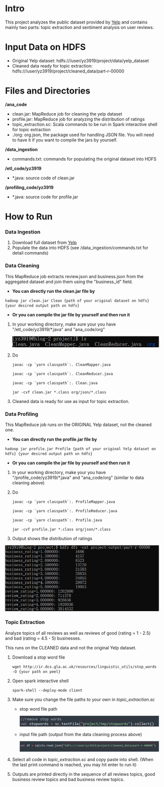 # Intro

This project analyzes the public dataset provided by [Yelp](https://www.yelp.com/dataset) and contains mainly two parts: topic extraction and sentiment analysis on user reviews. 

# Input Data on HDFS

- Original Yelp dataset:  hdfs:///user/yz3919/project/data/yelp_dataset
- Cleaned data ready for topic extraction: hdfs:///user/yz3919/project/cleaned_data/part-r-00000

# Files and Directories

**/ana_code**

- clean.jar: MapReduce job for cleaning the yelp dataset
- profile.jar: MapReduce job for analyzing the distribution of ratings
- topic_extraction.sc: Scala commands to be run in Spark interactive shell for topic extraction
- ./org: org.json, the package used for handling JSON file. You will need to have it if you want to compile the jars by yourself. 

**/data_ingestion**

- commands.txt: commands for populating the original dataset into HDFS

**/etl_code/yz3919**

- *.java: source code of clean.jar

**/profiling_code/yz3919**

- *.java: source code for profile.jar

# How to Run

### Data Ingestion

1. Download full dataset from [Yelp](https://www.yelp.com/dataset)
2. Populate the data into HDFS (see /data_ingestion/commands.txt for detail commands)

### Data Cleaning

This MapReduce job extracts review.json and business.json from the aggregated dataset and join them using the "business_id" field. 

- **You can directly run the clean.jar file by**

```shell
hadoop jar clean.jar Clean {path of your original dataset on hdfs} {your desired output path on hdfs}
```

- **Or you can compile the jar file by yourself and then run it**

1. In your working directory, make sure your you have "/etl_code/yz3919/*.java" and "ana_code/org"

   ![image-20211121103521042](./screenshots/readme_pics/image-20211121103521042.png)

2. Do

   ```shell
   javac -cp `yarn classpath`:. CleanMapper.java
   ```

   ```shell
   javac -cp `yarn classpath`:. CleanReducer.java
   ```

   ```shell
   javac -cp `yarn classpath`:. Clean.java
   ```

   ```shell
   jar -cvf clean.jar *.class org/json/*.class
   ```

3. Cleaned data is ready for use as input for topic extraction.

### Data Profiling

This MapReduce job runs on the ORIGINAL Yelp dataset, not the cleaned one.

- **You can directly run the profile.jar file by**

```shell
hadoop jar profile.jar Profile {path of your original Yelp dataset on hdfs} {your desired output path on hdfs}
```

- **Or you can compile the jar file by yourself and then run it**

1. In your working directory, make your you have "/profile_code/yz3919/*.java" and "ana_code/org" (similar to data cleaning above)

   

2. Do

   ```shell
   javac -cp `yarn classpath`:. ProfileMapper.java
   ```

   ```shell
   javac -cp `yarn classpath`:. ProfileReducer.java
   ```

   ```shell
   javac -cp `yarn classpath`:. Profile.java
   ```

   ```shell
   jar -cvf profile.jar *.class org/json/*.class
   ```

3.  Output shows the distribution of ratings

   ![image-20211121104834286](./screenshots/readme_pics/image-20211121104834286.png)



### Topic Extraction

Analyze topics of all reviews as well as reviews of good (rating = 1 - 2.5) and bad (rating = 4.5 - 5) businesses.

This runs on the CLEANED data and not the original Yelp dataset.

1. Download a stop word file

   ```
   wget http://ir.dcs.gla.ac.uk/resources/linguistic_utils/stop_words -O {your path on peel}
   ```

2. Open spark interactive shell

   ```
   spark-shell --deploy-mode client
   ```

3. Make sure you change the file paths to your own in *topic_extraction.sc*

   - stop word file path

     ![image-20211121110630835](./screenshots/readme_pics/image-20211121110630835.png)

   - input file path (output from the data cleaning process above)

     ![image-20211121110605109](./screenshots/readme_pics/image-20211121110605109.png)

4. Select all code in *topic_extraction.sc* and copy paste into shell. (When the last print command is reached, you may hit enter to run it)

5. Outputs are printed directly in the sequence of all reviews topics, good business review topics and bad business review topics.

